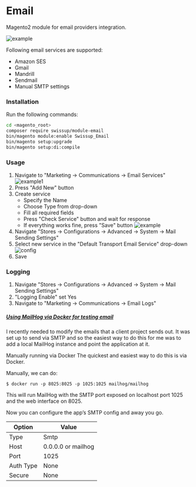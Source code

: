 # Email

Magento2 module for email providers integration.

![example](https://user-images.githubusercontent.com/412612/40238625-6bdf426c-5abc-11e8-98ca-9b459efa3fa4.png)

Following email services are supported:

 -  Amazon SES
 -  Gmail
 -  Mandrill
 -  Sendmail
 -  Manual SMTP settings

### Installation

Run the following commands:

```bash
cd <magento_root>
composer require swissup/module-email
bin/magento module:enable Swissup_Email
bin/magento setup:upgrade
bin/magento setup:di:compile
```

### Usage

 1. Navigate to "Marketing → Communications → Email Services"
 ![example1](https://user-images.githubusercontent.com/412612/40238984-6f0b1262-5abd-11e8-89af-8de7a6a93fa7.png)
 2. Press "Add New" button
 3. Create service
    - Specify the Name
    - Choose Type from drop-down
    - Fill all required fields
    - Press "Check Service" button and wait for response
    - If everything works fine, press "Save" button
 ![example](https://user-images.githubusercontent.com/412612/40238625-6bdf426c-5abc-11e8-98ca-9b459efa3fa4.png)
 4. Navigate "Stores → Configurations → Advanced → System → Mail Sending Settings"
 5. Select new service in the "Default Transport Email Service" drop-down
 ![config](https://user-images.githubusercontent.com/412612/40239232-2b0aaf5e-5abe-11e8-94c5-b96862d7ccc9.png)
 6. Save

### Logging

 1. Navigate "Stores → Configurations → Advanced → System → Mail Sending Settings"
 2. "Logging Enable" set Yes
 3. Navigate to "Marketing → Communications → Email Logs"


##### [Using MailHog via Docker for testing email](https://akrabat.com/using-mailhog-via-docker-for-testing-email/) 

I recently needed to modify the emails that a client project sends out. It was set up to send via SMTP and so the easiest way to do this for me was to add a local MailHog instance and point the application at it.

Manually running via Docker
The quickest and easiest way to do this is via Docker.

Manually, we can do:

```
$ docker run -p 8025:8025 -p 1025:1025 mailhog/mailhog
```
This will run MailHog with the SMTP port exposed on localhost port 1025 and the web interface on 8025.

Now you can configure the app’s SMTP config and away you go.

Option    | Value
----------|-------
Type      | Smtp
Host      | 0.0.0.0 or mailhog
Port      | 1025
Auth Type | None
Secure    | None
